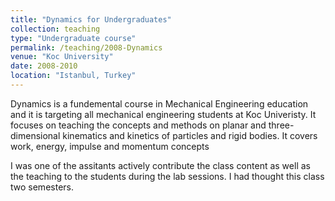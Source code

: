```yaml
---
title: "Dynamics for Undergraduates"
collection: teaching
type: "Undergraduate course"
permalink: /teaching/2008-Dynamics
venue: "Koc University"
date: 2008-2010
location: "Istanbul, Turkey"
---
```


Dynamics is a fundemental course in Mechanical Engineering education and 
it is targeting all mechanical engineering students at Koc Univeristy. It
focuses on teaching the concepts and methods on planar and three-dimensional 
kinematics and kinetics of particles and rigid bodies. It covers work, energy, 
impulse and momentum concepts

I was one of the assitants actively contribute the class content as well as the
teaching to the students during the lab sessions. I had thought this class two
semesters.